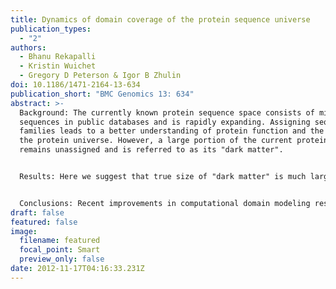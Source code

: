 ```yaml
---
title: Dynamics of domain coverage of the protein sequence universe
publication_types:
  - "2"
authors:
  - Bhanu Rekapalli
  - Kristin Wuichet
  - Gregory D Peterson & Igor B Zhulin
doi: 10.1186/1471-2164-13-634
publication_short: "BMC Genomics 13: 634"
abstract: >-
  Background: The currently known protein sequence space consists of millions of
  sequences in public databases and is rapidly expanding. Assigning sequences to
  families leads to a better understanding of protein function and the nature of
  the protein universe. However, a large portion of the current protein space
  remains unassigned and is referred to as its "dark matter".


  Results: Here we suggest that true size of "dark matter" is much larger than stated by current definitions. We propose an approach to reducing the size of "dark matter" by identifying and subtracting regions in protein sequences that are not likely to contain any domain.


  Conclusions: Recent improvements in computational domain modeling result in a decrease, albeit slowly, in the relative size of "dark matter"; however, its absolute size increases substantially with the growth of sequence data.
draft: false
featured: false
image:
  filename: featured
  focal_point: Smart
  preview_only: false
date: 2012-11-17T04:16:33.231Z
---
```

